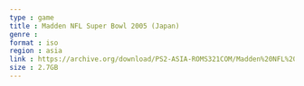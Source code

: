 ```yaml
---
type : game
title : Madden NFL Super Bowl 2005 (Japan)
genre : 
format : iso
region : asia
link : https://archive.org/download/PS2-ASIA-ROMS321COM/Madden%20NFL%20Super%20Bowl%202005%20%28Japan%29.7z
size : 2.7GB
---
```

